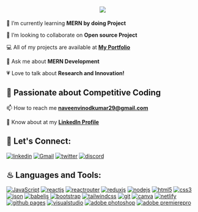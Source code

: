 <!-- <img align="right" src="![visitors](https://visitor-badge.laobi.icu/badge?page_id=Naveenvk29.Naveenvk29)" /> -->

<h1 align="center">
    <img src="https://readme-typing-svg.herokuapp.com/?font=Righteous&size=35&center=true&vCenter=true&width=500&height=70&duration=4000&lines=Hi+There!+👋;+I'm+Naveen+Vinod+kumar!;" />
</h1>


<!-- 
🔭 I’m currently working on **Home Health Care Project** <img style="vertical-align: bottom" src="https://media.giphy.com/media/WUlplcMpOCEmTGBtBW/giphy.gif" alt="Daily Coding" width="30" /> -->

🏫 I’m currently learning **MERN by doing Project**

🔎 I’m looking to collaborate on **Open source Project**

💻 All of my projects are available at **[My Portfolio](https://main--naveenvk-portfolioko-.netlify.app/)**


💬 Ask me about **MERN Development**

💗 Love to talk about **Research and Innovation!**

## 💪 Passionate about Competitive Coding

📫 How to reach me **naveenvinodkumar29@gmail.com**

📄 Know about  at my **[LinkedIn Profile](https://www.linkedin.com/in/naveen-vinod-kumar-uppu-335286288/)**

## 🔰 Let's Connect:

[![linkedin](https://img.shields.io/badge/LinkedIn-0077B5?style=for-the-badge&logo=linkedin&logoColor=white)](https://www.linkedin.com/in/naveen-vinod-kumar-uppu-335286288/)
[![Gmail](https://img.shields.io/badge/Gmail-D14836?style=for-the-badge&logo=gmail&logoColor=white)](mailto:naveenvinodkumar29@gmail.com)
[![twitter](https://img.shields.io/badge/Twitter-1DA1F2?style=for-the-badge&logo=twitter&logoColor=white)](https://twitter.com/Naveen_vk29)
[![discord](https://img.shields.io/badge/Discord-5865F2?style=for-the-badge&logo=discord&logoColor=white)](gummu1022)

## ♨ Languages and Tools:

[![JavaScript](https://img.shields.io/badge/JavaScript-323330?style=for-the-badge&logo=javascript&logoColor=F7DF1E)](https://developer.mozilla.org/en-US/docs/Web/JavaScript)
[![reactjs](https://img.shields.io/badge/React-20232A?style=for-the-badge&logo=react&logoColor=61DAFB)](https://reactjs.org/)
[![reactrouter](https://img.shields.io/badge/React_Router-CA4245?style=for-the-badge&logo=react-router&logoColor=white)](https://reactrouter.com/en/main)
[![reduxjs](https://img.shields.io/badge/Redux-593D88?style=for-the-badge&logo=redux&logoColor=white)](https://redux.js.org)
[![nodejs](https://img.shields.io/badge/Node.js-339933?style=for-the-badge&logo=nodedotjs&logoColor=white)](https://nodejs.org)
[![html5](https://img.shields.io/badge/HTML5-E34F26?style=for-the-badge&logo=html5&logoColor=white)](https://www.w3.org/html/)
[![css3](https://img.shields.io/badge/CSS3-1572B6?style=for-the-badge&logo=css3&logoColor=white)](https://www.w3schools.com/css/)
[![json](https://img.shields.io/badge/json-5E5C5C?style=for-the-badge&logo=json&logoColor=white)](https://www.json.org/)
[![babeljs](https://img.shields.io/badge/Babel-F9DC3E?style=for-the-badge&logo=babel&logoColor=white)](https://babeljs.io/)
[![bootstrap](https://img.shields.io/badge/Bootstrap-563D7C?style=for-the-badge&logo=bootstrap&logoColor=white)](https://getbootstrap.com)
[![tailwindcss](https://img.shields.io/badge/Tailwind_CSS-38B2AC?style=for-the-badge&logo=tailwind-css&logoColor=white)](https://tailwindcss.com/)
[![git](https://img.shields.io/badge/GIT-E44C30?style=for-the-badge&logo=git&logoColor=white)](https://git-scm.com/)
[![canva](https://img.shields.io/badge/Canva-%2300C4CC.svg?&style=for-the-badge&logo=Canva&logoColor=white)](https://www.canva.com/)
[![netlify](https://img.shields.io/badge/Netlify-00C7B7?style=for-the-badge&logo=netlify&logoColor=white)](https://www.netlify.com/)
[![github pages](https://img.shields.io/badge/GitHub%20Pages-222222?style=for-the-badge&logo=GitHub%20Pages&logoColor=white)](https://pages.github.com/)
[![visualstudio](https://img.shields.io/badge/VSCode-0078D4?style=for-the-badge&logo=visual%20studio%20code&logoColor=white)](https://code.visualstudio.com/)
[![adobe photoshop](https://img.shields.io/badge/Adobe%20Photoshop-31A8FF?style=for-the-badge&logo=Adobe%20Photoshop&logoColor=black)](https://www.adobe.com/in/products/photoshop.html)
[![adobe premierepro](https://img.shields.io/badge/Adobe%20premierepro-31A8FF?style=for-the-badge&logo=Adobe%20premierepro&logoColor=black)](https://www.adobe.com/in/products/premiere/campaign/pricing.html?gclid=CjwKCAiAq4KuBhA6EiwArMAw1CB9cZ3Y0MqDSz4zTP3KKlksHCPo9jlH15pAp-lIdqXpLKVqI2OZZRoC__sQAvD_BwE&sdid=M3T3SPSL&mv=search&mv2=paidsearch&ef_id=CjwKCAiAq4KuBhA6EiwArMAw1CB9cZ3Y0MqDSz4zTP3KKlksHCPo9jlH15pAp-lIdqXpLKVqI2OZZRoC__sQAvD_BwE:G:s&s_kwcid=AL!3085!3!473191824147!e!!g!!adobe%20premiere%20pro!221167988!17525565668)

